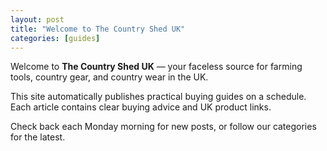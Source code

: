 ```yaml
---
layout: post
title: "Welcome to The Country Shed UK"
categories: [guides]
---
```


Welcome to **The Country Shed UK** — your faceless source for farming tools, country gear, and country wear in the UK.

This site automatically publishes practical buying guides on a schedule. Each article contains clear buying advice and UK product links.

Check back each Monday morning for new posts, or follow our categories for the latest.
